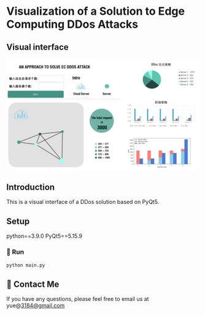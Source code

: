 # Visualization of a Solution to Edge Computing DDos Attacks

## Visual interface
![Teaser figure](figure/interface.png)

## Introduction
This is a visual interface of a DDos solution based on PyQt5.

## Setup
python==3.9.0 PyQt5==5.15.9


### 🚀 Run
```
python main.py
```

## 👀 Contact Me
If you have any questions, please feel free to email us at yue@3184@gmail.com




